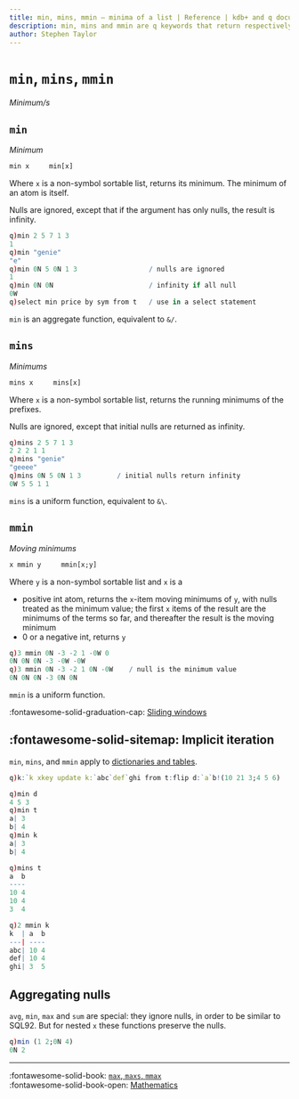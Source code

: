 ```yaml
---
title: min, mins, mmin – minima of a list | Reference | kdb+ and q documentation
description: min, mins and mmin are q keywords that return respectively the smallest item, the cumulative minimums, and the moving minimums of the argument.
author: Stephen Taylor
---
```

# `min`, `mins`, `mmin`

_Minimum/s_




## `min` 

_Minimum_

```txt
min x     min[x]
```

Where `x` is a non-symbol sortable list, returns its minimum. 
The minimum of an atom is itself. 

Nulls are ignored, except that if the argument has only nulls, the result is infinity.

```q
q)min 2 5 7 1 3
1
q)min "genie"
"e"
q)min 0N 5 0N 1 3                  / nulls are ignored
1
q)min 0N 0N                        / infinity if all null
0W
q)select min price by sym from t   / use in a select statement
```

`min` is an aggregate function, equivalent to `&/`.



## `mins` 

_Minimums_

```txt
mins x     mins[x]
```

Where `x` is a non-symbol sortable list, returns the running minimums of the prefixes.

Nulls are ignored, except that initial nulls are returned as infinity.

```q
q)mins 2 5 7 1 3
2 2 2 1 1
q)mins "genie"
"geeee"
q)mins 0N 5 0N 1 3         / initial nulls return infinity
0W 5 5 1 1
```

`mins` is a uniform function, equivalent to `&\`.


## `mmin`

_Moving minimums_

```txt
x mmin y     mmin[x;y]
```

Where `y` is a non-symbol sortable list and `x` is a 

-   positive int atom, returns the `x`-item moving minimums of `y`, with nulls treated as the minimum value; the first `x` items of the result are the minimums of the terms so far, and thereafter the result is the moving minimum
-   0 or a negative int, returns `y`

```q
q)3 mmin 0N -3 -2 1 -0W 0
0N 0N 0N -3 -0W -0W
q)3 mmin 0N -3 -2 1 0N -0W    / null is the minimum value
0N 0N 0N -3 0N 0N
```

`mmin` is a uniform function.

:fontawesome-solid-graduation-cap:
[Sliding windows](../kb/programming-idioms.md#how-do-i-apply-a-function-to-a-sequence-sliding-window)  


## :fontawesome-solid-sitemap: Implicit iteration

`min`, `mins`, and `mmin` apply to [dictionaries and tables](../basics/math.md#dictionaries-and-tables).

```q
q)k:`k xkey update k:`abc`def`ghi from t:flip d:`a`b!(10 21 3;4 5 6)

q)min d
4 5 3
q)min t
a| 3
b| 4
q)min k
a| 3
b| 4

q)mins t
a  b
----
10 4
10 4
3  4

q)2 mmin k
k  | a  b
---| ----
abc| 10 4
def| 10 4
ghi| 3  5
```


## Aggregating nulls

`avg`, `min`, `max` and `sum` are special: they ignore nulls, in order to be similar to SQL92.
But for nested `x` these functions preserve the nulls.

```q
q)min (1 2;0N 4)
0N 2
```


----
:fontawesome-solid-book:
[`max`, `maxs`, `mmax`](max.md)
<br>
:fontawesome-solid-book-open:
[Mathematics](../basics/math.md)
